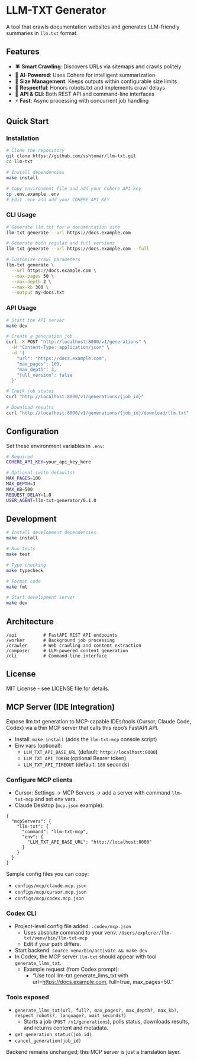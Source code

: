 # LLM-TXT Generator

A tool that crawls documentation websites and generates LLM-friendly summaries in `llm.txt` format.

## Features

- 🕷️ **Smart Crawling**: Discovers URLs via sitemaps and crawls politely
- 🤖 **AI-Powered**: Uses Cohere for intelligent summarization
- 📏 **Size Management**: Keeps outputs within configurable size limits
- 🚫 **Respectful**: Honors robots.txt and implements crawl delays
- 🔄 **API & CLI**: Both REST API and command-line interfaces
- ⚡ **Fast**: Async processing with concurrent job handling

## Quick Start

### Installation

```bash
# Clone the repository
git clone https://github.com/sshtomar/llm-txt.git
cd llm-txt

# Install dependencies
make install

# Copy environment file and add your Cohere API key
cp .env.example .env
# Edit .env and add your COHERE_API_KEY
```

### CLI Usage

```bash
# Generate llm.txt for a documentation site
llm-txt generate --url https://docs.example.com

# Generate both regular and full versions
llm-txt generate --url https://docs.example.com --full

# Customize crawl parameters
llm-txt generate \
  --url https://docs.example.com \
  --max-pages 50 \
  --max-depth 2 \
  --max-kb 300 \
  --output my-docs.txt
```

### API Usage

```bash
# Start the API server
make dev

# Create a generation job
curl -X POST "http://localhost:8000/v1/generations" \
  -H "Content-Type: application/json" \
  -d '{
    "url": "https://docs.example.com",
    "max_pages": 100,
    "max_depth": 3,
    "full_version": false
  }'

# Check job status
curl "http://localhost:8000/v1/generations/{job_id}"

# Download results
curl "http://localhost:8000/v1/generations/{job_id}/download/llm.txt"
```

## Configuration

Set these environment variables in `.env`:

```bash
# Required
COHERE_API_KEY=your_api_key_here

# Optional (with defaults)
MAX_PAGES=100
MAX_DEPTH=3
MAX_KB=500
REQUEST_DELAY=1.0
USER_AGENT=llm-txt-generator/0.1.0
```

## Development

```bash
# Install development dependencies
make install

# Run tests
make test

# Type checking
make typecheck

# Format code
make fmt

# Start development server
make dev
```

## Architecture

```
/api          # FastAPI REST API endpoints
/worker       # Background job processing
/crawler      # Web crawling and content extraction
/composer     # LLM-powered content generation
/cli          # Command-line interface
```

## License

MIT License - see LICENSE file for details.

## MCP Server (IDE Integration)

Expose llm.txt generation to MCP-capable IDEs/tools (Cursor, Claude Code, Codex) via a thin MCP server that calls this repo’s FastAPI API.

- Install: `make install` (adds the `llm-txt-mcp` console script)
- Env vars (optional):
  - `LLM_TXT_API_BASE_URL` (default: `http://localhost:8000`)
  - `LLM_TXT_API_TOKEN` (optional Bearer token)
  - `LLM_TXT_API_TIMEOUT` (default: `180` seconds)

### Configure MCP clients

- Cursor: Settings → MCP Servers → add a server with command `llm-txt-mcp` and set env vars.
- Claude Desktop (`mcp.json` example):

```
{
  "mcpServers": {
    "llm-txt": {
      "command": "llm-txt-mcp",
      "env": {
        "LLM_TXT_API_BASE_URL": "http://localhost:8000"
      }
    }
  }
}
```

Sample config files you can copy:
- `configs/mcp/claude.mcp.json`
- `configs/mcp/cursor.mcp.json`
- `configs/mcp/codex.mcp.json`

### Codex CLI

- Project-level config file added: `.codex/mcp.json`
  - Uses absolute command to your venv: `/Users/explorer/llm-txt/venv/bin/llm-txt-mcp`
  - Edit if your path differs.
- Start backend: `source venv/bin/activate && make dev`
- In Codex, the MCP server `llm-txt` should appear with tool `generate_llms_txt`.
  - Example request (from Codex prompt):
    - “Use tool llm-txt.generate_llms_txt with url=https://docs.example.com, full=true, max_pages=50.”

### Tools exposed

- `generate_llms_txt(url, full?, max_pages?, max_depth?, max_kb?, respect_robots?, language?, wait_seconds?)`
  - Starts a job (`POST /v1/generations`), polls status, downloads results, and returns content and metadata.
- `get_generation_status(job_id)`
- `cancel_generation(job_id)`

Backend remains unchanged; this MCP server is just a translation layer.
